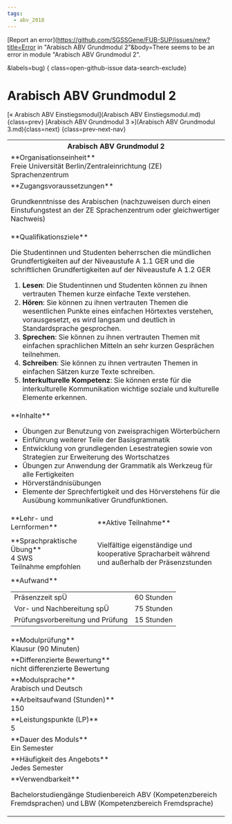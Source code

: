 ```yaml
---
tags:
  - abv_2018
---
```

[Report an error](https://github.com/SGSSGene/FUB-SUP/issues/new?title=Error in "Arabisch ABV Grundmodul 2"&body=There seems to be an error in module "Arabisch ABV Grundmodul 2".

<Describe here a slightly more detailed description of what is wrong>&labels=bug)
{ class=open-github-issue data-search-exclude}

# Arabisch ABV Grundmodul 2

[« Arabisch ABV Einstiegsmodul](Arabisch ABV Einstiegsmodul.md){class=prev}
[Arabisch ABV Grundmodul 3 »](Arabisch ABV Grundmodul 3.md){class=next}
{class=prev-next-nav}

<table markdown id="moduledesc">
<tr markdown class="moduledesc_head"><th colspan="2">Arabisch ABV Grundmodul 2 </th></tr>
<tr markdown><td colspan="2">**Organisationseinheit**   <br>Freie Universität Berlin/Zentraleinrichtung (ZE) Sprachenzentrum</td></tr>


<tr markdown><td colspan="2">**Zugangsvoraussetzungen** <br>

Grundkenntnisse des Arabischen (nachzuweisen durch einen Einstufungstest an der
ZE Sprachenzentrum oder gleichwertiger Nachweis)


</td></tr>
<tr markdown><td colspan="2">**Qualifikationsziele**    <br>

Die Studentinnen und Studenten beherrschen die mündlichen Grundfertigkeiten
auf der Niveaustufe A 1.1 GER und die schriftlichen Grundfertigkeiten auf
der Niveaustufe A 1.2 GER

1. __Lesen__: Die Studentinnen und Studenten können zu ihnen vertrauten
   Themen kurze einfache Texte verstehen.
2. __Hören__: Sie können zu ihnen vertrauten Themen die wesentlichen Punkte
   eines einfachen Hörtextes verstehen, vorausgesetzt, es wird langsam und
   deutlich in Standardsprache gesprochen.
3. __Sprechen__: Sie können zu ihnen vertrauten Themen mit einfachen
   sprachlichen Mitteln an sehr kurzen Gesprächen teilnehmen.
4. __Schreiben__: Sie können zu ihnen vertrauten Themen in einfachen Sätzen
   kurze Texte schreiben.
5. __Interkulturelle Kompetenz__: Sie können erste für die interkulturelle
   Kommunikation wichtige soziale und kulturelle Elemente erkennen.


</td></tr>
<tr markdown><td colspan="2">**Inhalte**                <br>


- Übungen zur Benutzung von zweisprachigen Wörterbüchern
- Einführung weiterer Teile der Basisgrammatik
- Entwicklung von grundlegenden Lesestrategien sowie von Strategien zur
  Erweiterung des Wortschatzes
- Übungen zur Anwendung der Grammatik als Werkzeug für alle Fertigkeiten
- Hörverständnisübungen
- Elemente der Sprechfertigkeit und des Hörverstehens für die Ausübung
  kommunikativer Grundfunktionen.


</td></tr>

<tr markdown><td>**Lehr- und Lernformen**</td><td>**Aktive Teilnahme**</td></tr>
<tr markdown><td> **Sprachpraktische Übung** <br>4 SWS <br> Teilnahme empfohlen</td><td>

Vielfältige eigenständige und kooperative Spracharbeit während und außerhalb der Präsenzstunden
</td></tr>
<tr markdown><td colspan="2">**Aufwand**                <br>
<table class="aufwand_table">
<tr><td>Präsenzzeit spÜ</td><td>60 Stunden</td></tr>
<tr><td>Vor- und Nachbereitung spÜ</td><td>75 Stunden</td></tr>
<tr><td>Prüfungsvorbereitung und Prüfung</td><td>15 Stunden</td></tr>
</table>

</td></tr>
<tr markdown><td colspan="2">**Modulprüfung**             <br>Klausur (90 Minuten)


</td></tr>
<tr markdown><td colspan="2">**Differenzierte Bewertung** <br>nicht differenzierte Bewertung

</td></tr>
<tr markdown><td colspan="2">**Modulsprache**             <br>Arabisch und Deutsch</td></tr>
<tr markdown><td colspan="2">**Arbeitsaufwand (Stunden)** <br>150</td></tr>
<tr markdown><td colspan="2">**Leistungspunkte (LP)**     <br>5</td></tr>
<tr markdown><td colspan="2">**Dauer des Moduls**         <br>Ein Semester</td></tr>
<tr markdown><td colspan="2">**Häufigkeit des Angebots**  <br>Jedes Semester</td></tr>
<tr markdown><td colspan="2">**Verwendbarkeit**           <br>

Bachelorstudiengänge Studienbereich ABV (Kompetenzbereich Fremdsprachen) und
LBW (Kompetenzbereich Fremdsprache)


</td></tr>

</table>
